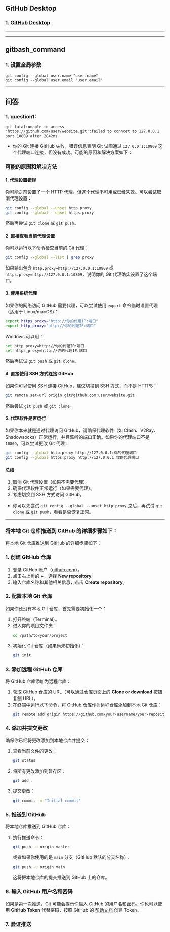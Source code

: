## GitHub Desktop
### 1. [GitHub Desktop](https://desktop.github.com/)

---
---


## gitbash_command
### 1. 设置全局参数
``` gitbash
git config --global user.name "user.name"
git config --global user.email "user.email"
```
---
## 问答
### 1. **question1:**
``` gitbash
git fatal:unable to access 'https://github.com/user/website.git':failed to conncet to 127.0.0.1 port 10809 after 2042ms
```
  - 你的 Git 连接 GitHub 失败，错误信息表明 Git 试图通过 `127.0.0.1:10809` 这个代理端口连接，但没有成功。可能的原因和解决方案如下：  

### **可能的原因和解决方法**
#### **1. 代理设置错误**
你可能之前设置了一个 HTTP 代理，但这个代理不可用或已经失效。可以尝试取消代理设置：
```sh
git config --global --unset http.proxy
git config --global --unset https.proxy
```
然后再尝试 `git clone` 或 `git push`。

#### **2. 直接查看当前代理设置**
你可以运行以下命令检查当前的 Git 代理：
```sh
git config --global --list | grep proxy
```
如果输出包含 `http.proxy=http://127.0.0.1:10809` 或 `https.proxy=http://127.0.0.1:10809`，说明你的 Git 代理确实设置了这个端口。

#### **3. 使用系统代理**
如果你的网络访问 GitHub 需要代理，可以尝试使用 `export` 命令临时设置代理（适用于 Linux/macOS）：
```sh
export https_proxy="http://你的代理IP:端口"
export http_proxy="http://你的代理IP:端口"
```
Windows 可以用：
```sh
set http_proxy=http://你的代理IP:端口
set https_proxy=http://你的代理IP:端口
```
然后再试试 `git push` 或 `git clone`。

#### **4. 直接使用 SSH 方式连接 GitHub**
如果你可以使用 SSH 连接 GitHub，建议切换到 SSH 方式，而不是 HTTPS：
```sh
git remote set-url origin git@github.com:user/website.git
```
然后尝试 `git push` 或 `git clone`。

#### **5. 代理软件是否运行**
如果你本来就是通过代理访问 GitHub，请确保代理软件（如 Clash、V2Ray、Shadowsocks）正常运行，并且监听的端口正确。如果你的代理端口不是 `10809`，可以尝试更改 Git 代理：
```sh
git config --global http.proxy http://127.0.0.1:你的代理端口
git config --global https.proxy http://127.0.0.1:你的代理端口
```

#### **总结**
1. 取消 Git 代理设置（如果不需要代理）。
2. 确保代理软件正常运行（如果需要代理）。
3. 考虑切换到 SSH 方式访问 GitHub。

- 你可以先尝试 `git config --global --unset http.proxy` 之后，再试试 `git clone` 或 `git push`，看看是否恢复正常。
---
### 将本地 Git 仓库推送到 GitHub 的详细步骤如下：
将本地 Git 仓库推送到 GitHub 的详细步骤如下：

### 1. 创建 GitHub 仓库
1. 登录 GitHub 账户（[github.com](https://github.com/)）。
2. 点击右上角的 **+**，选择 **New repository**。
3. 输入仓库名称和其他相关信息，点击 **Create repository**。

### 2. 配置本地 Git 仓库
如果你还没有本地 Git 仓库，首先需要初始化一个：

1. 打开终端（Terminal）。
2. 进入你的项目文件夹：
   ```bash
   cd /path/to/your/project
   ```
3. 初始化 Git 仓库（如果尚未初始化）：
   ```bash
   git init
   ```

### 3. 添加远程 GitHub 仓库
将 GitHub 仓库添加为远程仓库：

1. 获取 GitHub 仓库的 URL（可以通过仓库页面上的 **Clone or download** 按钮复制 URL）。
2. 在终端中运行以下命令，将 GitHub 仓库作为远程仓库添加到本地 Git 仓库：
   ```bash
   git remote add origin https://github.com/your-username/your-repository.git
   ```

### 4. 添加并提交更改
确保你已经将更改添加到本地仓库并提交：

1. 查看当前文件的更改：
   ```bash
   git status
   ```
2. 将所有更改添加到暂存区：
   ```bash
   git add .
   ```
3. 提交更改：
   ```bash
   git commit -m "Initial commit"
   ```

### 5. 推送到 GitHub
将本地仓库推送到 GitHub 仓库：

1. 执行推送命令：
   ```bash
   git push -u origin master
   ```
   或者如果你使用的是 `main` 分支（GitHub 默认的分支名称）：
   ```bash
   git push -u origin main
   ```

   这将把本地仓库的提交推送到 GitHub 上的仓库。

### 6. 输入 GitHub 用户名和密码
如果是第一次推送，Git 可能会提示你输入 GitHub 的用户名和密码。你也可以使用 **GitHub Token** 代替密码，按照 GitHub 的 [帮助文档](https://docs.github.com/en/github/authenticating-to-github/creating-a-personal-access-token) 创建 Token。

### 7. 验证推送

